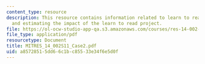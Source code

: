 ```yaml
---
content_type: resource
description: This resource contains information related to learn to read evaluations
  and estimating the impact of the learn to read project.
file: https://ol-ocw-studio-app-qa.s3.amazonaws.com/courses/res-14-002-abdul-latif-jameel-poverty-action-lab-executive-training-evaluating-social-programs-2011-spring-2011/a85728515dd66c1bc85533e34f6e5d0f_MITRES_14_002S11_Case2.pdf
file_type: application/pdf
resourcetype: Document
title: MITRES_14_002S11_Case2.pdf
uid: a8572851-5dd6-6c1b-c855-33e34f6e5d0f
---
```

